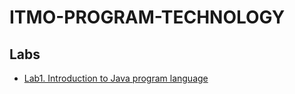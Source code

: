 # ITMO-PROGRAM-TECHNOLOGY
## Labs

- [Lab1. Introduction to Java program language](https://github.com/Sii1K/ITMO-Program-Technology/tree/master/lab1)